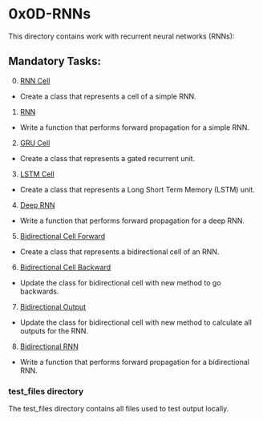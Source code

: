 # 0x0D-RNNs
This directory contains work with recurrent neural networks (RNNs):

## Mandatory Tasks:
0. [RNN Cell](/supervised_learning/0x0D-RNNs/0-rnn_cell.py)
* Create a class that represents a cell of a simple RNN.
1. [RNN](/supervised_learning/0x0D-RNNs/1-rnn.py)
* Write a function that performs forward propagation for a simple RNN.
2. [GRU Cell](/supervised_learning/0x0D-RNNs/2-gru_cell.py)
* Create a class that represents a gated recurrent unit.
3. [LSTM Cell](/supervised_learning/0x0D-RNNs/3-lstm_cell.py)
* Create a class that represents a Long Short Term Memory (LSTM) unit.
4. [Deep RNN](/supervised_learning/0x0D-RNNs/4-deep_rnn.py)
* Write a function that performs forward propagation for a deep RNN.
5. [Bidirectional Cell Forward](/supervised_learning/0x0D-RNNs/5-bi_forward.py)
* Create a class that represents a bidirectional cell of an RNN.
6. [Bidirectional Cell Backward](/supervised_learning/0x0D-RNNs/6-bi_backward.py)
* Update the class for bidirectional cell with new method to go backwards.
7. [Bidirectional Output](/supervised_learning/0x0D-RNNs/7-bi_output.py)
* Update the class for bidirectional cell with new method to calculate all outputs for the RNN.
8. [Bidirectional RNN](/supervised_learning/0x0D-RNNs/8-bi_rnn.py)
* Write a function that performs forward propagation for a bidirectional RNN.


### test_files directory
The test_files directory contains all files used to test output locally.

